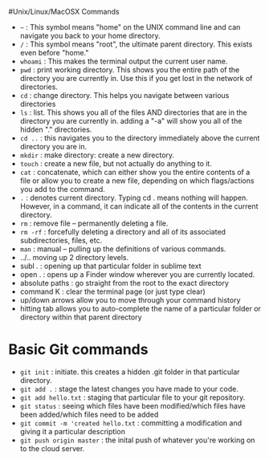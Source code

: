 #Unix/Linux/MacOSX Commands
* `~` : This symbol means "home" on the UNIX command line and can navigate you back to your home directory.
* `/` : This symbol means "root", the ultimate parent directory. This exists even before "home."
* `whoami` : This makes the terminal output the current user name.
* `pwd` : print working directory. This shows you the entire path of the directory you are currently in. Use this if you get lost in the network of directories.
* `cd` : change directory. This helps you navigate between various directories
* `ls` :  list. This shows you all of the files AND directories that are in the directory you are currently in. adding a "-a" will show you all of the hidden "." directories.
* `cd ..` : this navigates you to the directory immediately above the current directory you are in.
* `mkdir` : make directory: create a new directory.
* `touch` : create a new file, but not actually do anything to it.
* `cat` : concatenate, which can either show you the entire contents of a file or allow you to create a new file, depending on which flags/actions you add to the command.
* `.` : denotes current directory. Typing cd . means nothing will happen. However, in a command, it can indicate all of the contents in the current directory.
* `rm` : remove file – permanently deleting a file.
* `rm -rf` : forcefully deleting a directory and all of its associated subdirectories, files, etc.
* `man` : manual – pulling up the definitions of various commands.
* ../.. moving up 2 directory levels.
* subl . : opening up that particular folder in sublime text
* open . : opens up a Finder window wherever you are currently located.
* absolute paths : go straight from the root to the exact directory
* command K : clear the terminal page (or just type clear)
* up/down arrows allow you to move through your command history
* hitting tab allows you to auto-complete the name of a particular folder or directory within that parent directory

# Basic Git commands
* `git init` : initiate. this creates a hidden .git folder in that particular directory.
* `git add .` : stage the latest changes you have made to your code.
* `git add hello.txt` : staging that particular file to your git repository.
* `git status` : seeing which files have been modified/which files have been added/which files need to be added
* `git commit -m 'created hello.txt` : committing a modification and giving it a particular description
* `git push origin master` : the inital push of whatever you're working on to the cloud server.